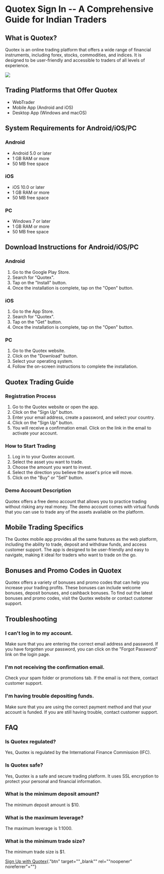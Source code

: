 # Quotex Sign In -- A Comprehensive Guide for Indian Traders

## What is Quotex?

Quotex is an online trading platform that offers a wide range of
financial instruments, including forex, stocks, commodities, and
indices. It is designed to be user-friendly and accessible to traders of
all levels of experience.

[![](https://static.quotex.io/files/3_en/300_250.jpg)](https://traff.sbs/brokerqxlid)

## Trading Platforms that Offer Quotex

-   WebTrader
-   Mobile App (Android and iOS)
-   Desktop App (Windows and macOS)

## System Requirements for Android/iOS/PC

### Android

-   Android 5.0 or later
-   1 GB RAM or more
-   50 MB free space

### iOS

-   iOS 10.0 or later
-   1 GB RAM or more
-   50 MB free space

### PC

-   Windows 7 or later
-   1 GB RAM or more
-   50 MB free space

## Download Instructions for Android/iOS/PC

### Android

1.  Go to the Google Play Store.
2.  Search for "Quotex".
3.  Tap on the "Install" button.
4.  Once the installation is complete, tap on the "Open" button.

### iOS

1.  Go to the App Store.
2.  Search for "Quotex".
3.  Tap on the "Get" button.
4.  Once the installation is complete, tap on the "Open" button.

### PC

1.  Go to the Quotex website.
2.  Click on the "Download" button.
3.  Select your operating system.
4.  Follow the on-screen instructions to complete the installation.

## Quotex Trading Guide

### Registration Process

1.  Go to the Quotex website or open the app.
2.  Click on the "Sign Up" button.
3.  Enter your email address, create a password, and select your
    country.
4.  Click on the "Sign Up" button.
5.  You will receive a confirmation email. Click on the link in the
    email to activate your account.

### How to Start Trading

1.  Log in to your Quotex account.
2.  Select the asset you want to trade.
3.  Choose the amount you want to invest.
4.  Select the direction you believe the asset\'s price will move.
5.  Click on the "Buy" or "Sell" button.

### Demo Account Description

Quotex offers a free demo account that allows you to practice trading
without risking any real money. The demo account comes with virtual
funds that you can use to trade any of the assets available on the
platform.

## Mobile Trading Specifics

The Quotex mobile app provides all the same features as the web
platform, including the ability to trade, deposit and withdraw funds,
and access customer support. The app is designed to be user-friendly and
easy to navigate, making it ideal for traders who want to trade on the
go.

## Bonuses and Promo Codes in Quotex

Quotex offers a variety of bonuses and promo codes that can help you
increase your trading profits. These bonuses can include welcome
bonuses, deposit bonuses, and cashback bonuses. To find out the latest
bonuses and promo codes, visit the Quotex website or contact customer
support.

## Troubleshooting

### I can\'t log in to my account.

Make sure that you are entering the correct email address and password.
If you have forgotten your password, you can click on the "Forgot
Password" link on the login page.

### I\'m not receiving the confirmation email.

Check your spam folder or promotions tab. If the email is not there,
contact customer support.

### I\'m having trouble depositing funds.

Make sure that you are using the correct payment method and that your
account is funded. If you are still having trouble, contact customer
support.

## FAQ

### Is Quotex regulated?

Yes, Quotex is regulated by the International Finance Commission (IFC).

### Is Quotex safe?

Yes, Quotex is a safe and secure trading platform. It uses SSL
encryption to protect your personal and financial information.

### What is the minimum deposit amount?

The minimum deposit amount is \$10.

### What is the maximum leverage?

The maximum leverage is 1:1000.

### What is the minimum trade size?

The minimum trade size is \$1.

[Sign Up with
Quotex](\%22https://traff.sbs/brokerqxsignup\%22){."btn"
target=""_blank"" rel=""noopener" noreferrer"=""}

